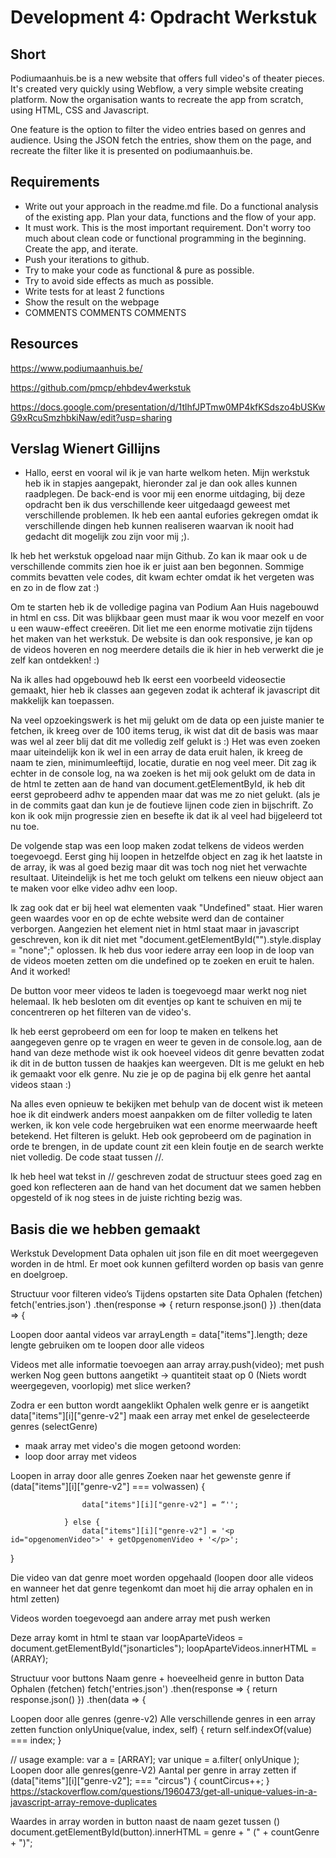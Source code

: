 # Development 4: Opdracht Werkstuk

## Short
Podiumaanhuis.be is a new website that offers full video's of theater pieces. It's created very quickly using Webflow, a  very simple website creating platform. Now the organisation wants to recreate the app from scratch, using HTML, CSS and Javascript.

One feature is the option to filter the video entries based on genres and audience. Using the JSON fetch the entries, show them on the page, and recreate the filter like it is presented on podiumaanhuis.be.

## Requirements
- Write out your approach in the readme.md file. Do a functional analysis of the existing app. Plan your data, functions and the flow of your app.
- It must work. This is the most important requirement. Don't worry too much about clean code or functional programming in the beginning. Create the app, and iterate.
- Push your iterations to github.
- Try to make your code as functional & pure as possible.
- Try to avoid side effects as much as possible.
- Write tests for at least 2 functions
- Show the result on the webpage
- COMMENTS COMMENTS COMMENTS

## Resources
https://www.podiumaanhuis.be/

https://github.com/pmcp/ehbdev4werkstuk

https://docs.google.com/presentation/d/1tlhfJPTmw0MP4kfKSdszo4bUSKwG9xRcuSmzhbkiNaw/edit?usp=sharing

 




## Verslag Wienert Gillijns
- Hallo, eerst en vooral wil ik je van harte welkom heten.
Mijn werkstuk heb ik in stapjes aangepakt, hieronder zal je dan ook alles kunnen raadplegen.
De back-end is voor mij een enorme uitdaging, bij deze opdracht ben ik dus verschillende keer uitgedaagd geweest met verschillende problemen. Ik heb een aantal eufories gekregen omdat ik verschillende dingen heb kunnen realiseren waarvan ik nooit had gedacht dit mogelijk zou zijn voor mij ;).

Ik heb het werkstuk opgeload naar mijn Github. Zo kan ik maar ook u de verschillende commits zien hoe ik er juist aan ben begonnen. Sommige commits bevatten vele codes, dit kwam echter omdat ik het vergeten was en zo in de flow zat :)


Om te starten heb ik de volledige pagina van Podium Aan Huis nagebouwd in html en css. Dit was blijkbaar geen must maar ik wou voor mezelf en voor u een wauw-effect creeëren. Dit liet me een enorme motivatie zijn tijdens het maken van het werkstuk.
De website is dan ook responsive, je kan op de videos hoveren en nog meerdere details die ik hier in heb verwerkt die je zelf kan ontdekken! :)

Na ik alles had opgebouwd heb Ik eerst een voorbeeld videosectie gemaakt, hier heb ik classes aan gegeven zodat ik achteraf ik javascript dit makkelijk kan toepassen.

Na veel opzoekingswerk is het mij gelukt om de data op een juiste manier te fetchen, ik kreeg over de 100 items terug, ik wist dat dit de basis was maar was wel al zeer blij dat dit me volledig zelf gelukt is :)
Het was even zoeken maar uiteindelijk kon ik wel in een array de data eruit halen, ik kreeg de naam te zien, minimumleeftijd, locatie, duratie en nog veel meer. Dit zag ik echter in de console log, na wa zoeken is het mij ook gelukt om de data in de html te zetten aan de hand van document.getElementById, ik heb dit eerst geprobeerd adhv te appenden maar dat was me zo niet gelukt. (als je in de commits gaat dan kun je de foutieve lijnen code zien in bijschrift. Zo kon ik ook mijn progressie zien en besefte ik dat ik al veel had bijgeleerd tot nu toe.

De volgende stap was een loop maken zodat telkens de videos werden toegevoegd. Eerst ging hij loopen in hetzelfde object en zag ik het laatste in de array, ik was al goed bezig maar dit was toch nog niet het verwachte resultaat. Uiteindelijk is het me toch gelukt om telkens een nieuw object aan te maken voor elke video adhv een loop.

Ik zag ook dat er bij heel wat elementen  vaak "Undefined" staat. Hier waren geen waardes voor en op de echte website werd dan de container verborgen. Aangezien het element niet in html staat maar in javascript geschreven, kon ik dit niet met "document.getElementById("").style.display = "none";" oplossen. Ik heb dus voor iedere array een loop in de loop van de videos moeten zetten om die undefined op te zoeken en eruit te halen. And it worked!

De button voor meer videos te laden is toegevoegd maar werkt nog niet helemaal. Ik heb besloten om dit eventjes op kant te schuiven en mij te concentreren op het filteren van de video's.


Ik heb eerst geprobeerd om een for loop te maken en telkens het aangegeven genre op te vragen en weer te geven in de console.log, aan de hand van deze methode wist ik ook hoeveel videos dit genre bevatten zodat ik dit in de button tussen de haakjes kan weergeven. DIt is me gelukt en heb ik gemaakt voor elk genre. Nu zie je op de pagina bij elk genre het aantal videos staan :)

Na alles even opnieuw te bekijken met behulp van de docent wist ik meteen hoe ik dit eindwerk anders moest aanpakken om de filter volledig te laten werken, ik kon vele code hergebruiken wat een enorme meerwaarde heeft betekend. Het filteren is gelukt. Heb ook geprobeerd om de pagination in orde te brengen, in de update count zit een klein foutje en de search werkte niet volledig. De code staat tussen //.

Ik heb heel wat tekst in // geschreven zodat de structuur stees goed zag en goed kon reflecteren aan de hand van het document dat we samen hebben opgesteld of ik nog stees in de juiste richting bezig was.






## Basis die we hebben gemaakt
Werkstuk Development
Data ophalen uit json file en dit moet weergegeven worden in de html. Er moet ook kunnen gefilterd worden op basis van genre en  doelgroep.


Structuur voor filteren video’s
	Tijdens opstarten site
Data Ophalen (fetchen)
fetch('entries.json')
        .then(response => {
            return response.json()
        })
        .then(data => {


Loopen door aantal videos
var arrayLength = data["items"].length;
deze lengte gebruiken om te loopen door alle videos


Videos met alle informatie toevoegen aan array
array.push(video);
met push werken
Nog geen buttons aangetikt -> quantiteit staat op 0 (Niets wordt weergegeven, voorlopig)
met slice werken?

Zodra er een button wordt aangeklikt 
Ophalen welk genre er is aangetikt
data["items"][i]["genre-v2"]
maak een array met enkel de geselecteerde genres (selectGenre)
- maak array met video's die mogen getoond worden:
- loop door array met videos

Loopen in array door alle genres
Zoeken naar het gewenste genre
	if (data["items"][i]["genre-v2"] === volwassen) {

                    data["items"][i]["genre-v2"] = “'';

                } else {
                    data["items"][i]["genre-v2"] = '<p id="opgenomenVideo">' + getOpgenomenVideo + '</p>';
}

Die video van dat genre moet worden opgehaald
(loopen door alle videos en wanneer het dat genre tegenkomt dan moet hij die array ophalen en in html zetten) 

Videos worden toegevoegd aan andere array
met push werken


Deze array komt in html te staan
 var loopAparteVideos = document.getElementById("jsonarticles");
                loopAparteVideos.innerHTML = (ARRAY);






Structuur voor buttons 
	Naam genre + hoeveelheid genre in button
Data Ophalen (fetchen)
fetch('entries.json')
        .then(response => {
            return response.json()
        })
        .then(data => {

Loopen door alle genres (genre-v2)
Alle verschillende genres in een array zetten
function onlyUnique(value, index, self) { 
    return self.indexOf(value) === index;
}

// usage example:
var a = [ARRAY];
var unique = a.filter( onlyUnique );
Loopen door alle genres(genre-V2)
Aantal per genre in array zetten
if (data["items"][i]["genre-v2"]; === "circus") {
                    countCircus++;
}
https://stackoverflow.com/questions/1960473/get-all-unique-values-in-a-javascript-array-remove-duplicates


Waardes in array worden in button naast de naam gezet tussen ()
document.getElementById(button).innerHTML = genre + " (" + countGenre + ")";



